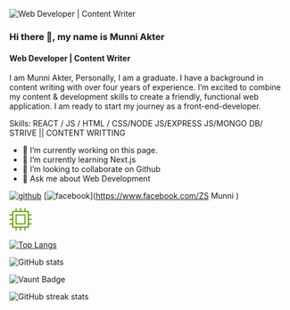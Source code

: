 ![Web Developer | Content Writer](https://scontent.fdac198-1.fna.fbcdn.net/v/t39.30808-6/529364988_4112335605651785_468874038397837029_n.png?stp=dst-png_s960x960&_nc_cat=102&ccb=1-7&_nc_sid=cc71e4&_nc_eui2=AeFcjfgvmamXCsnF3Qeg1WzzC5B1myXjDMYLkHWbJeMMxgC6SqNg3Ju1VAG5DjYovxDJUCO4Kpq2cFlCK0PoQgv1&_nc_ohc=nnYHGUq8T2EQ7kNvwEweIPc&_nc_oc=Adm-x-chGi9mxyjy01n0mrbWTmuz4DLOYl21xK_NE0AzXjKiOq31UkNr__JDDWhzzd0&_nc_zt=23&_nc_ht=scontent.fdac198-1.fna&_nc_gid=KMCYunQeN_XKdzkfcSUKKA&oh=00_AfW3VlPUD2OeRgWTxwD_jx6UWlMAg_czmm3yCjf3a_U4cw&oe=689B6091)
### Hi there 👋, my name is Munni Akter
#### Web Developer | Content Writer


I am Munni Akter, Personally, I am a graduate. I have a background in content writing with over four years of experience. I’m excited to combine my content & development skills to create a friendly, functional web application. I am ready to start my journey as a front-end-developer.

Skills:  REACT / JS / HTML / CSS/NODE JS/EXPRESS JS/MONGO DB/ STRIVE || CONTENT WRITTING

- 🔭 I’m currently working on this page. 
- 🌱 I’m currently learning Next.js 
- 👯 I’m looking to collaborate on Github 
- 💬 Ask me about Web Development 


[<img src='https://cdn.jsdelivr.net/npm/simple-icons@3.0.1/icons/github.svg' alt='github' height='40'>](https://github.com/1munni)  [<img src='https://cdn.jsdelivr.net/npm/simple-icons@3.0.1/icons/facebook.svg' alt='facebook' height='40'>](https://www.facebook.com/ZS Munni )  

<a href='https://docs.github.com/en/developers'><img src='https://raw.githubusercontent.com/acervenky/animated-github-badges/master/assets/devbadge.gif' width='40' height='40'></a> 

[![Top Langs](https://github-readme-stats.vercel.app/api/top-langs/?username=1munni)](https://github.com/anuraghazra/github-readme-stats)

![GitHub stats](https://github-readme-stats.vercel.app/api?username=1munni&show_icons=true)  

![Vaunt Badge](https://api.vaunt.dev/v1/github/entities/1munni/contributions?format=svg&private=false)  

![GitHub streak stats](https://streak-stats.demolab.com/?user=1munni)  

